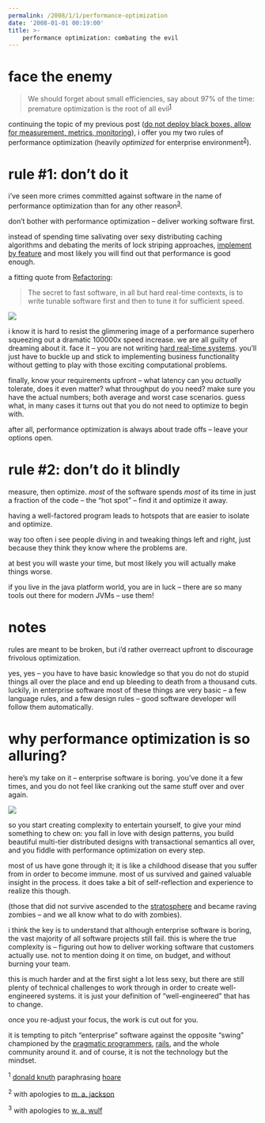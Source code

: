 ```yaml
---
permalink: /2008/1/1/performance-optimization
date: '2008-01-01 00:19:00'
title: >-
    performance optimization: combating the evil
---
```


# face the enemy

> We should forget about small efficiencies, say about 97% of the time:
> premature optimization is the root of all evil<sup>[1](#fn1)</sup>

continuing the topic of my previous post ([do not deploy black boxes,
allow for measurement, metrics, monitoring](/2007/8/24/mopping-up)), i
offer you my two rules of performance optimization (heavily *optimized*
for enterprise environment<sup>[2](#fn2)</sup>).

# rule #1: don’t do it

i’ve seen more crimes committed against software in the name of
performance optimization than for any other reason<sup>[3](#fn3)</sup>.

don’t bother with performance optimization – deliver working software
first.

instead of spending time salivating over sexy distributing caching
algorithms and debating the merits of lock striping approaches,
[implement by
feature](http://www.ayeconference.com/Articles/ImplementByFeature.html)
and most likely you will find out that performance is good enough.

a fitting quote from
[Refactoring](http://martinfowler.com/books.html#refactoring):

> The secret to fast software, in all but hard real-time contexts, is to
> write tunable software first and then to tune it for sufficient speed.

<img src="/assets/2007/11/26/runner_in_flight.jpg" data-hspace="10" data-align="right" />

i know it is hard to resist the glimmering image of a performance
superhero squeezing out a dramatic 100000x speed increase. we are all
guilty of dreaming about it. face it – you are not writing [hard
real-time
systems](http://en.wikipedia.org/wiki/Real_time#Hard_and_soft_real-time_systems).
you’ll just have to buckle up and stick to implementing business
functionality without getting to play with those exciting computational
problems.

finally, know your requirements upfront – what latency can you
*actually* tolerate, does it even matter? what throughput do you need?
make sure you have the actual numbers; both average and worst case
scenarios. guess what, in many cases it turns out that you do not need
to optimize to begin with.

after all, performance optimization is always about trade offs – leave
your options open.

# rule #2: don’t do it blindly

measure, then optimize. *most* of the software spends *most* of its time
in just a fraction of the code – the “hot spot” – find it and optimize
it away.

having a well-factored program leads to hotspots that are easier to
isolate and optimize.

way too often i see people diving in and tweaking things left and right,
just because they think they know where the problems are.

at best you will waste your time, but most likely you will actually make
things worse.

if you live in the java platform world, you are in luck – there are so
many tools out there for modern JVMs – use them!

# notes

rules are meant to be broken, but i’d rather overreact upfront to
discourage frivolous optimization.

yes, yes – you have to have basic knowledge so that you do not do stupid
things all over the place and end up bleeding to death from a thousand
cuts. luckily, in enterprise software most of these things are very
basic – a few language rules, and a few design rules – good software
developer will follow them automatically.

# why performance optimization is so alluring?

here’s my take on it – enterprise software is boring. you’ve done it a
few times, and you do not feel like cranking out the same stuff over and
over again.

<img src="/assets/2008/1/1/gloves2.jpg" data-hspace="10" data-align="right" />

so you start creating complexity to entertain yourself, to give your
mind something to chew on: you fall in love with design patterns, you
build beautiful multi-tier distributed designs with transactional
semantics all over, and you fiddle with performance optimization on
every step.

most of us have gone through it; it is like a childhood disease that you
suffer from in order to become immune. most of us survived and gained
valuable insight in the process. it does take a bit of self-reflection
and experience to realize this though.

(those that did not survive ascended to the
[stratosphere](http://www.joelonsoftware.com/articles/fog0000000018.html)
and became raving zombies – and we all know what to do with zombies).

i think the key is to understand that although enterprise software is
boring, the vast majority of all software projects still fail. this is
where the true complexity is – figuring out how to deliver working
software that customers actually use. not to mention doing it on time,
on budget, and without burning your team.

this is much harder and at the first sight a lot less sexy, but there
are still plenty of technical challenges to work through in order to
create well-engineered systems. it is just your definition of
“well-engineered” that has to change.

once you re-adjust your focus, the work is cut out for you.

it is tempting to pitch “enterprise” software against the opposite
“swing” championed by the [pragmatic
programmers](http://www.pragprog.com/),
[rails](http://www.rubyonrails.org/), and the whole community around it.
and of course, it is not the technology but the mindset.

<sup>1</sup> [donald knuth](http://en.wikipedia.org/wiki/Donald_Knuth)
paraphrasing [hoare](http://en.wikipedia.org/wiki/C._A._R._Hoare)

<sup>2</sup> with apologies to [m. a.
jackson](http://en.wikipedia.org/wiki/Michael_A._Jackson)

<sup>3</sup> with apologies to [w. a.
wulf](http://en.wikipedia.org/wiki/William_Wulf)
